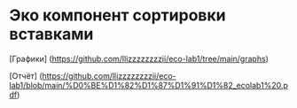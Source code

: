 # Эко компонент сортировки вставками

[Графики] (https://github.com/llizzzzzzzzii/eco-lab1/tree/main/graphs)

[Отчёт] (https://github.com/llizzzzzzzzii/eco-lab1/blob/main/%D0%BE%D1%82%D1%87%D1%91%D1%82_ecolab1%20.pdf)
